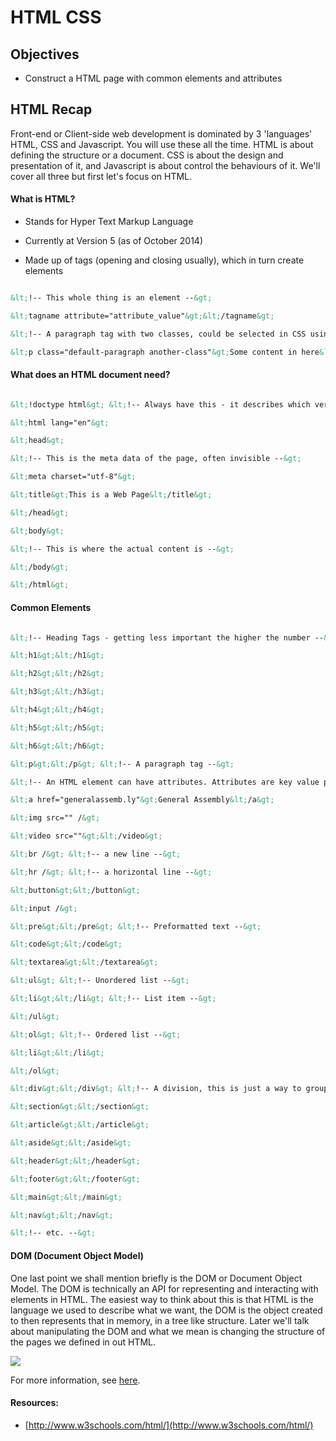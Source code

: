 # HTML CSS

## Objectives

- Construct a HTML page with common elements and attributes

## HTML Recap

Front-end or Client-side web development is dominated by 3 'languages' HTML, CSS and Javascript. You will use these all the time. HTML is about defining the structure or a document. CSS is about the design and presentation of it, and Javascript is about control the behaviours of it. We'll cover all three but first let's focus on HTML.

#### What is HTML?

* Stands for Hyper Text Markup Language

* Currently at Version 5 (as of October 2014)

* Made up of tags (opening and closing usually), which in turn create elements


```html

&lt;!-- This whole thing is an element --&gt;

&lt;tagname attribute="attribute_value"&gt;&lt;/tagname&gt;

&lt;!-- A paragraph tag with two classes, could be selected in CSS using p.default-paragraph.another-class {} --&gt;

&lt;p class="default-paragraph another-class"&gt;Some content in here&lt;/p&gt;

```

#### What does an HTML document need?

```html

&lt;!doctype html&gt; &lt;!-- Always have this - it describes which version of HTML you are using --&gt;

&lt;html lang="en"&gt;

&lt;head&gt;

&lt;!-- This is the meta data of the page, often invisible --&gt;

&lt;meta charset="utf-8"&gt;

&lt;title&gt;This is a Web Page&lt;/title&gt;

&lt;/head&gt;

&lt;body&gt;

&lt;!-- This is where the actual content is --&gt;

&lt;/body&gt;

&lt;/html&gt;

```

#### Common Elements

```html

&lt;!-- Heading Tags - getting less important the higher the number --&gt;

&lt;h1&gt;&lt;/h1&gt;

&lt;h2&gt;&lt;/h2&gt;

&lt;h3&gt;&lt;/h3&gt;

&lt;h4&gt;&lt;/h4&gt;

&lt;h5&gt;&lt;/h5&gt;

&lt;h6&gt;&lt;/h6&gt;

&lt;p&gt;&lt;/p&gt; &lt;!-- A paragraph tag --&gt;

&lt;!-- An HTML element can have attributes. Attributes are key value pairs (just like javascript objects) that provide additional information. They look like this. --&gt;

&lt;a href="generalassemb.ly"&gt;General Assembly&lt;/a&gt;

&lt;img src="" /&gt;

&lt;video src=""&gt;&lt;/video&gt;

&lt;br /&gt; &lt;!-- a new line --&gt;

&lt;hr /&gt; &lt;!-- a horizontal line --&gt;

&lt;button&gt;&lt;/button&gt;

&lt;input /&gt;

&lt;pre&gt;&lt;/pre&gt; &lt;!-- Preformatted text --&gt;

&lt;code&gt;&lt;/code&gt;

&lt;textarea&gt;&lt;/textarea&gt;

&lt;ul&gt; &lt;!-- Unordered list --&gt;

&lt;li&gt;&lt;/li&gt; &lt;!-- List item --&gt;

&lt;/ul&gt;

&lt;ol&gt; &lt;!-- Ordered list --&gt;

&lt;li&gt;&lt;/li&gt;

&lt;/ol&gt;

&lt;div&gt;&lt;/div&gt; &lt;!-- A division, this is just a way to group content --&gt;

&lt;section&gt;&lt;/section&gt;

&lt;article&gt;&lt;/article&gt;

&lt;aside&gt;&lt;/aside&gt;

&lt;header&gt;&lt;/header&gt;

&lt;footer&gt;&lt;/footer&gt;

&lt;main&gt;&lt;/main&gt;

&lt;nav&gt;&lt;/nav&gt;

&lt;!-- etc. --&gt;

````

#### DOM (Document Object Model)

One last point we shall mention briefly is the DOM or Document Object Model. The DOM is technically an API for representing and interacting with elements in HTML. The easiest way to think about this is that HTML is the language we used to describe what we want, the DOM is the object created to then represents that in memory, in a tree like structure. Later we'll talk about manipulating the DOM and what we mean is changing the structure of the pages we defined in out HTML.

![](https://www.w3.org/TR/DOM-Level-2-Core/images/table.gif)

For more information, see [here](https://developer.mozilla.org/en/docs/Web/HTML/Element).

#### Resources:

* [http://www.w3schools.com/html/](http://www.w3schools.com/html/)
